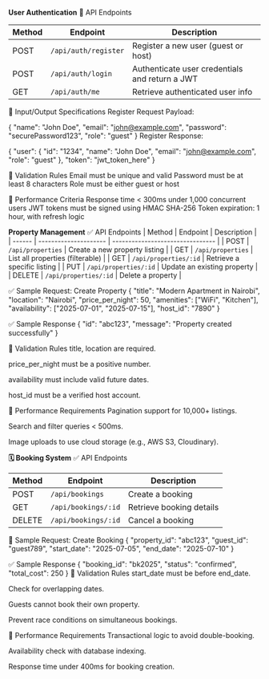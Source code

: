**User Authentication**
🔹 API Endpoints

| Method | Endpoint             | Description                                    |
| ------ | -------------------- | ---------------------------------------------- |
| POST   | `/api/auth/register` | Register a new user (guest or host)            |
| POST   | `/api/auth/login`    | Authenticate user credentials and return a JWT |
| GET    | `/api/auth/me`       | Retrieve authenticated user info               |

🔹 Input/Output Specifications
Register Request Payload:

{
  "name": "John Doe",
  "email": "john@example.com",
  "password": "securePassword123",
  "role": "guest"
}
Register Response:

{
  "user": {
    "id": "1234",
    "name": "John Doe",
    "email": "john@example.com",
    "role": "guest"
  },
  "token": "jwt_token_here"
}

🔹 Validation Rules
Email must be unique and valid
Password must be at least 8 characters
Role must be either guest or host

🔹 Performance Criteria
Response time < 300ms under 1,000 concurrent users
JWT tokens must be signed using HMAC SHA-256
Token expiration: 1 hour, with refresh logic

**Property Management**
✅ API Endpoints
| Method | Endpoint              | Description                      |
| ------ | --------------------- | -------------------------------- |
| POST   | `/api/properties`     | Create a new property listing    |
| GET    | `/api/properties`     | List all properties (filterable) |
| GET    | `/api/properties/:id` | Retrieve a specific listing      |
| PUT    | `/api/properties/:id` | Update an existing property      |
| DELETE | `/api/properties/:id` | Delete a property                |

✅ Sample Request: Create Property
{
  "title": "Modern Apartment in Nairobi",
  "location": "Nairobi",
  "price_per_night": 50,
  "amenities": ["WiFi", "Kitchen"],
  "availability": ["2025-07-01", "2025-07-15"],
  "host_id": "7890"
}

✅ Sample Response
{
  "id": "abc123",
  "message": "Property created successfully"
}

🔎 Validation Rules
title, location are required.

price_per_night must be a positive number.

availability must include valid future dates.

host_id must be a verified host account.

🚀 Performance Requirements
Pagination support for 10,000+ listings.

Search and filter queries < 500ms.

Image uploads to use cloud storage (e.g., AWS S3, Cloudinary).

**🗓️ Booking System**
✅ API Endpoints

| Method | Endpoint            | Description              |
| ------ | ------------------- | ------------------------ |
| POST   | `/api/bookings`     | Create a booking         |
| GET    | `/api/bookings/:id` | Retrieve booking details |
| DELETE | `/api/bookings/:id` | Cancel a booking         |

🧾 Sample Request: Create Booking
{
  "property_id": "abc123",
  "guest_id": "guest789",
  "start_date": "2025-07-05",
  "end_date": "2025-07-10"
}

✅ Sample Response
{
  "booking_id": "bk2025",
  "status": "confirmed",
  "total_cost": 250
}
🔎 Validation Rules
start_date must be before end_date.

Check for overlapping dates.

Guests cannot book their own property.

Prevent race conditions on simultaneous bookings.

🚀 Performance Requirements
Transactional logic to avoid double-booking.

Availability check with database indexing.

Response time under 400ms for booking creation.